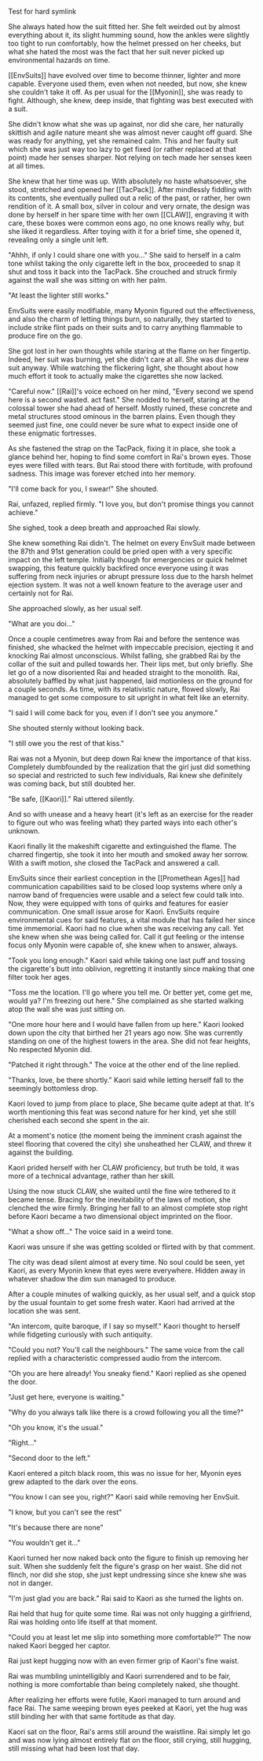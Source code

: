 Test for hard symlink

She always hated how the suit fitted her. She felt weirded out by almost everything about it, its slight humming sound, how the ankles were slightly too tight to run comfortably, how the helmet pressed on her cheeks, but what she hated the most was the fact that her suit never picked up environmental hazards on time.

[[EnvSuits]] have evolved over time to become thinner, lighter and more capable. Everyone used them, even when not needed, but now, she knew she couldn't take it off. As per usual for the [[Myonin]], she was ready to fight. Although, she knew, deep inside, that fighting was best executed with a suit.

She didn't know what she was up against, nor did she care, her naturally skittish and agile nature meant she was almost never caught off guard. She was ready for anything, yet she remained calm. This and her faulty suit which she was just way too lazy to get fixed (or rather replaced at that point) made her senses sharper. Not relying on tech made her senses keen at all times.

She knew that her time was up. With absolutely no haste whatsoever, she stood, stretched and opened her [[TacPack]]. After mindlessly fiddling with its contents, she eventually pulled out a relic of the past, or rather, her own rendition of it. A small box, silver in colour and very ornate, the design was done by herself in her spare time with her own [[CLAW]], engraving it with care, these boxes were common eons ago, no one knows really why, but she liked it regardless. After toying with it for a brief time, she opened it, revealing only a single unit left.

"Ahhh, if only I could share one with you..." She said to herself in a calm tone whilst taking the only cigarette left in the box, proceeded to snap it shut and toss it back into the TacPack. She crouched and struck firmly against the wall she was sitting on with her palm. 

"At least the lighter still works."

EnvSuits were easily modifiable, many Myonin figured out the effectiveness, and also the charm of letting things burn, so naturally, they started to include strike flint pads on their suits and to carry anything flammable to produce fire on the go. 

She got lost in her own thoughts while staring at the flame on her fingertip. Indeed, her suit was burning, yet she didn't care at all. She was due a new suit anyway. While watching the flickering light, she thought about how much effort it took to actually make the cigarettes she now lacked.

  
  

"Careful now." [[Rai]]'s voice echoed on her mind, "Every second we spend here is a second wasted. act fast." She nodded to herself, staring at the colossal tower she had ahead of herself. Mostly ruined, these concrete and metal structures stood ominous in the barren plains. Even though they seemed just fine, one could never be sure what to expect inside one of these enigmatic fortresses.

As she fastened the strap on the TacPack, fixing it in place, she took a glance behind her, hoping to find some comfort in Rai's brown eyes. Those eyes were filled with tears. But Rai stood there with fortitude, with profound sadness. This image was forever etched into her memory. 

"I'll come back for you, I swear!" She shouted.

Rai, unfazed, replied firmly. "I love you, but don't promise things you cannot achieve."

She sighed, took a deep breath and approached Rai slowly.

She knew something Rai didn't. The helmet on every EnvSuit made between the 87th and 91st generation could be pried open with a very specific impact on the left temple. Initially though for emergencies or quick helmet swapping, this feature quickly backfired once everyone using it was suffering from neck injuries or abrupt pressure loss due to the harsh helmet ejection system. It was not a well known feature to the average user and certainly not for Rai.

She approached slowly, as her usual self.

"What are you doi..."

Once a couple centimetres away from Rai and before the sentence was finished, she whacked the helmet with impeccable precision, ejecting it and knocking Rai almost unconscious. Whilst falling, she grabbed Rai by the collar of the suit and pulled towards her. Their lips met, but only briefly. She let go of a now disoriented Rai and headed straight to the monolith. Rai, absolutely baffled by what just happened, laid motionless on the ground for a couple seconds. As time, with its relativistic nature, flowed slowly, Rai managed to get some composure to sit upright in what felt like an eternity.

"I said I will come back for you, even if I don't see you anymore." 

She shouted sternly without looking back. 

"I still owe you the rest of that kiss."

  

Rai was not a Myonin, but deep down Rai knew the importance of that kiss. Completely dumbfounded by the realization that the girl just did something so special and restricted to such few individuals, Rai knew she definitely was coming back, but still doubted her.

"Be safe, [[Kaori]]." Rai uttered silently.

And so with unease and a heavy heart (it's left as an exercise for the reader to figure out who was feeling what) they parted ways into each other's unknown.

  
  

Kaori finally lit the makeshift cigarette and extinguished the flame. The charred fingertip, she took it into her mouth and smoked away her sorrow. With a swift motion, she closed the TacPack and answered a call.

EnvSuits since their earliest conception in the [[Promethean Ages]] had communication capabilities said to be closed loop systems where only a narrow band of frequencies were usable and a select few could talk into. Now, they were equipped with tons of quirks and features for easier communication. One small issue arose for Kaori. EnvSuits require environmental cues for said features, a vital module that has failed her since time immemorial. Kaori had no clue when she was receiving any call. Yet she knew when she was being called for. Call it gut feeling or the intense focus only Myonin were capable of, she knew when to answer, always.

  

"Took you long enough." Kaori said while taking one last puff and tossing the cigarette's butt into oblivion, regretting it instantly since making that one filter took her ages.

"Toss me the location. I'll go where you tell me. Or better yet, come get me, would ya? I'm freezing out here." She complained as she started walking atop the wall she was just sitting on.

"One more hour here and I would have fallen from up here." Kaori looked down upon the city that birthed her 21 years ago now. She was currently standing on one of the highest towers in the area. She did not fear heights, No respected Myonin did.

"Patched it right through." The voice at the other end of the line replied.

"Thanks, love, be there shortly." Kaori said while letting herself fall to the seemingly bottomless drop.

Kaori loved to jump from place to place, She became quite adept at that. It's worth mentioning this feat was second nature for her kind, yet she still cherished each second she spent in the air.

At a moment's notice (the moment being the imminent crash against the steel flooring that covered the city) she unsheathed her CLAW, and threw it against the building.

Kaori prided herself with her CLAW proficiency, but truth be told, it was more of a technical advantage, rather than her skill.

Using the now stuck CLAW, she waited until the fine wire tethered to it became tense. Bracing for the inevitability of the laws of motion, she clenched the wire firmly. Bringing her fall to an almost complete stop right before Kaori became a two dimensional object imprinted on the floor.

"What a show off..." The voice said in a weird tone.

Kaori was unsure if she was getting scolded or flirted with by that comment.

The city was dead silent almost at every time. No soul could be seen, yet Kaori, as every Myonin knew that eyes were everywhere. Hidden away in whatever shadow the dim sun managed to produce.

After a couple minutes of walking quickly, as her usual self, and a quick stop by the usual fountain to get some fresh water. Kaori had arrived at the location she was sent.

"An intercom, quite baroque, if I say so myself." Kaori thought to herself while fidgeting curiously with such antiquity.

"Could you not? You'll call the neighbours." The same voice from the call replied with a characteristic compressed audio from the intercom.

"Oh you are here already! You sneaky fiend." Kaori replied as she opened the door.

"Just get here, everyone is waiting."

"Why do you always talk like there is a crowd following you all the time?"

"Oh you know, it's the usual."

"Right..."

"Second door to the left."

  

Kaori entered a pitch black room, this was no issue for her, Myonin eyes grew adapted to the dark over the eons.

"You know I can see you, right?" Kaori said while removing her EnvSuit.

"I know, but you can't see the rest"

"It's because there are none"

"You wouldn't get it..."

Kaori turned her now naked back onto the figure to finish up removing her suit. When she suddenly felt the figure's grasp on her waist. She did not flinch, nor did she stop, she just kept undressing since she knew she was not in danger.

"I'm just glad you are back." Rai said to Kaori as she turned the lights on.

Rai held that hug for quite some time. Rai was not only hugging a girlfriend, Rai was holding onto life itself at that moment.

"Could you at least let me slip into something more comfortable?" The now naked Kaori begged her captor.

Rai just kept hugging now with an even firmer grip of Kaori's fine waist.

Rai was mumbling unintelligibly and Kaori surrendered and to be fair, nothing is more comfortable than being completely naked, she thought.

After realizing her efforts were futile, Kaori managed to turn around and face Rai. The same weeping brown eyes peeked at Kaori, yet the hug was still binding her with that same fortitude as that day.

Kaori sat on the floor, Rai's arms still around the waistline. Rai simply let go and was now lying almost entirely flat on the floor, still crying, still hugging, still missing what had been lost that day.